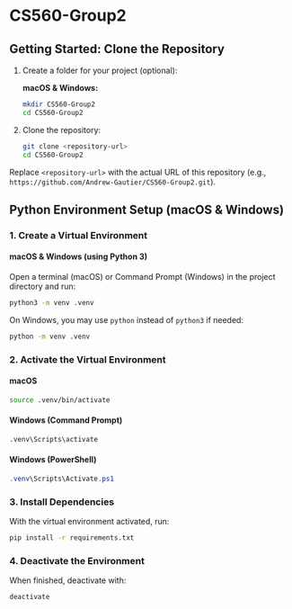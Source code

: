 # CS560-Group2
  
## Getting Started: Clone the Repository

1. Create a folder for your project (optional):

	**macOS & Windows:**
	```bash
	mkdir CS560-Group2
	cd CS560-Group2
	```

2. Clone the repository:

	```bash
	git clone <repository-url>
	cd CS560-Group2
	```

Replace `<repository-url>` with the actual URL of this repository (e.g., `https://github.com/Andrew-Gautier/CS560-Group2.git`).

## Python Environment Setup (macOS & Windows)

### 1. Create a Virtual Environment

#### macOS & Windows (using Python 3)

Open a terminal (macOS) or Command Prompt (Windows) in the project directory and run:

```bash
python3 -m venv .venv
```

On Windows, you may use `python` instead of `python3` if needed:

```cmd
python -m venv .venv
```

### 2. Activate the Virtual Environment

#### macOS
```bash
source .venv/bin/activate
```

#### Windows (Command Prompt)
```cmd
.venv\Scripts\activate
```

#### Windows (PowerShell)
```powershell
.venv\Scripts\Activate.ps1
```

### 3. Install Dependencies

With the virtual environment activated, run:

```bash
pip install -r requirements.txt
```

### 4. Deactivate the Environment

When finished, deactivate with:

```bash
deactivate
```
